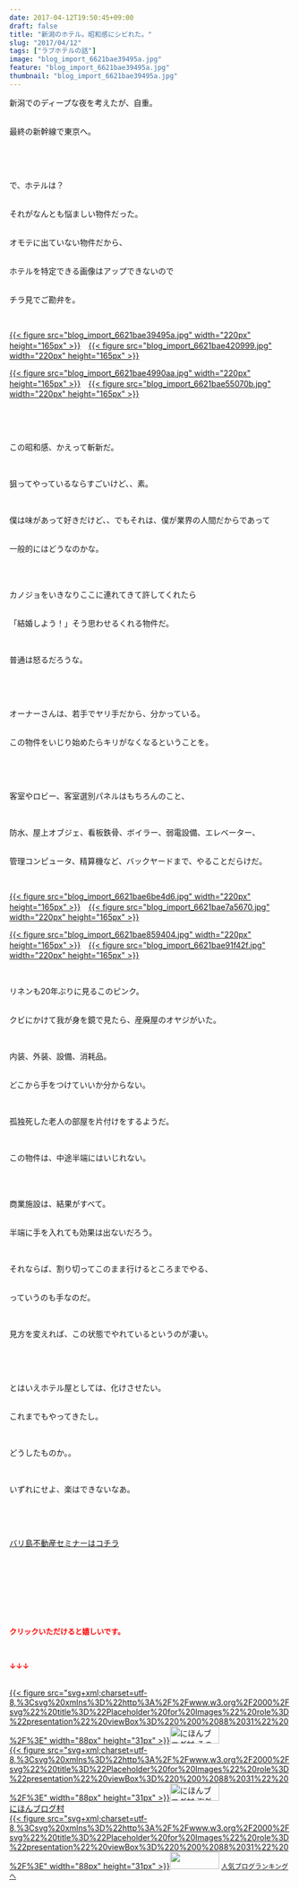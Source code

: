 ```yaml
---
date: 2017-04-12T19:50:45+09:00
draft: false
title: "新潟のホテル。昭和感にシビれた。"
slug: "2017/04/12"
tags: ["ラブホテルの話"]
image: "blog_import_6621bae39495a.jpg"
feature: "blog_import_6621bae39495a.jpg"
thumbnail: "blog_import_6621bae39495a.jpg"
---
```

<p>新潟でのディープな夜を考えたが、自重。</p><p><br/>最終の新幹線で東京へ。</p><p> </p><p> </p><p>で、ホテルは？</p><p><br/>それがなんとも悩ましい物件だった。</p><p><br/>オモテに出ていない物件だから、</p><p><br/>ホテルを特定できる画像はアップできないので</p><p><br/>チラ見でご勘弁を。</p><p> </p><p><a href="blog_import_6621bae39495a.jpg">{{< figure src="blog_import_6621bae39495a.jpg" width="220px" height="165px" >}}</a>　<a href="blog_import_6621bae420999.jpg">{{< figure src="blog_import_6621bae420999.jpg" width="220px" height="165px" >}}</a></p><p><a href="blog_import_6621bae4990aa.jpg">{{< figure src="blog_import_6621bae4990aa.jpg" width="220px" height="165px" >}}</a>　<a href="blog_import_6621bae55070b.jpg">{{< figure src="blog_import_6621bae55070b.jpg" width="220px" height="165px" >}}</a></p><p> </p><p> </p><p>この昭和感、かえって斬新だ。</p><p> </p><p>狙ってやっているならすごいけど、、素。</p><p> </p><p>僕は味があって好きだけど、、でもそれは、僕が業界の人間だからであって</p><p><br/>一般的にはどうなのかな。</p><p> </p><p><br/>カノジョをいきなりここに連れてきて許してくれたら</p><p><br/>「結婚しよう！」そう思わせるくれる物件だ。</p><p> </p><p>普通は怒るだろうな。</p><p> </p><p> </p><p>オーナーさんは、若手でヤリ手だから、分かっている。</p><p><br/>この物件をいじり始めたらキリがなくなるということを。</p><p> </p><p> </p><p>客室やロビー、客室選別パネルはもちろんのこと、</p><p> </p><p>防水、屋上オブジェ、看板鉄骨、ボイラー、弱電設備、エレベーター、</p><p><br/>管理コンピュータ、精算機など、バックヤードまで、やることだらけだ。</p><p> </p><p><a href="blog_import_6621bae6be4d6.jpg">{{< figure src="blog_import_6621bae6be4d6.jpg" width="220px" height="165px" >}}</a>　<a href="blog_import_6621bae7a5670.jpg">{{< figure src="blog_import_6621bae7a5670.jpg" width="220px" height="165px" >}}</a></p><p><a href="blog_import_6621bae859404.jpg">{{< figure src="blog_import_6621bae859404.jpg" width="220px" height="165px" >}}</a>　<a href="blog_import_6621bae91f42f.jpg">{{< figure src="blog_import_6621bae91f42f.jpg" width="220px" height="165px" >}}</a></p><p> </p><p>リネンも20年ぶりに見るこのピンク。</p><p><br/>クビにかけて我が身を鏡で見たら、産廃屋のオヤジがいた。</p><p> </p><p>内装、外装、設備、消耗品。</p><p><br/>どこから手をつけていいか分からない。</p><p> </p><p>孤独死した老人の部屋を片付けをするようだ。</p><p> </p><p>この物件は、中途半端にはいじれない。</p><p> </p><p><br/>商業施設は、結果がすべて。</p><p><br/>半端に手を入れても効果は出ないだろう。</p><p> </p><p>それならば、割り切ってこのまま行けるところまでやる、</p><p><br/>っていうのも手なのだ。</p><p> </p><p>見方を変えれば、この状態でやれているというのが凄い。</p><p> </p><p> </p><p>とはいえホテル屋としては、化けさせたい。</p><p><br/>これまでもやってきたし。</p><p> </p><p>どうしたものか。。</p><p> </p><p>いずれにせよ、楽はできないなあ。</p><p> </p><p> </p><p><a href="iin.co.jp" target="_blank"><span style="text-decoration: underline;">バリ島不動産セミナーはコチラ</span></a></p><p> </p><p> </p><p> </p><p> </p><p><font color="#ff0000" size="2"><strong>クリックいただけると嬉しいです。</strong></font></p><p></p><p> </p><p><font color="#ff0000" size="2"><strong>↓↓↓</strong></font></p><p><br/><a href="ranking.html?p_cid=01260127" id="&amp;blogmura_banner" target="_blank">{{< figure src="svg+xml;charset=utf-8,%3Csvg%20xmlns%3D%22http%3A%2F%2Fwww.w3.org%2F2000%2Fsvg%22%20title%3D%22Placeholder%20for%20Images%22%20role%3D%22presentation%22%20viewBox%3D%220%200%2088%2031%22%20%2F%3E" width="88px" height="31px" >}}<noscript><img alt="にほんブログ村 その他生活ブログ 不動産投資へ" border="0" height="31" src="//life.blogmura.com/hudousantoushi/img/hudousantoushi88_31.gif" width="88"></noscript></a><br/><a href="ranking.html?p_cid=01260127" target="_blank">{{< figure src="svg+xml;charset=utf-8,%3Csvg%20xmlns%3D%22http%3A%2F%2Fwww.w3.org%2F2000%2Fsvg%22%20title%3D%22Placeholder%20for%20Images%22%20role%3D%22presentation%22%20viewBox%3D%220%200%2088%2031%22%20%2F%3E" width="88px" height="31px" >}}<noscript><img alt="にほんブログ村 海外生活ブログ バリ島情報へ" border="0" height="31" src="https://img-proxy.blog-video.jp/images?url=http%3A%2F%2Foverseas.blogmura.com%2Fbali%2Fimg%2Fbali88_31.gif" width="88"></noscript></a><br/><a href="ranking.html?p_cid=01260127" target="_blank">にほんブログ村</a><br/><a href="link.php?1804582" title="人気ブログランキングへ">{{< figure src="svg+xml;charset=utf-8,%3Csvg%20xmlns%3D%22http%3A%2F%2Fwww.w3.org%2F2000%2Fsvg%22%20title%3D%22Placeholder%20for%20Images%22%20role%3D%22presentation%22%20viewBox%3D%220%200%2088%2031%22%20%2F%3E" width="88px" height="31px" >}}<noscript><img border="0" height="31" src="https://blog.with2.net/img/banner/banner_22.gif" width="88"></noscript></a> <a href="link.php?1804582" style="font-size: 12px;">人気ブログランキングへ</a></p>

